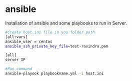 # ansible
Installation of ansible and some playbooks to run in Server.
```sh
#Create host.ini file in you folder path 
[all:vars]
ansible_user = centos
ansible_ssh_private_key_file=test-ravindra.pem 

[all]
server IP
```

```sh
#Run command
ansible-playook playbookname.yml -i host.ini
```
